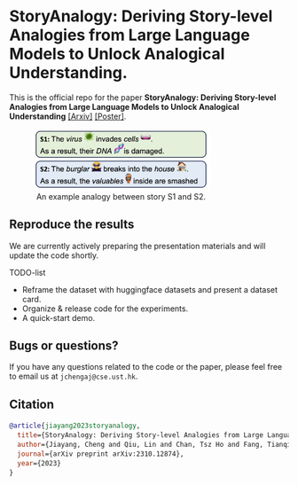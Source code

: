 # StoryAnalogy: Deriving Story-level Analogies from Large Language Models to Unlock Analogical Understanding.

This is the official repo for the paper **StoryAnalogy: Deriving Story-level Analogies from Large Language Models to Unlock Analogical Understanding** [[Arxiv]](https://arxiv.org/abs/2310.12874) [[Poster]](raw/Poster%20-%20StoryAnalogy%20Deriving%20Story-level%20Analogies%20from%20Large%20Language%20Models%20to%20Unlock%20Analogical%20Understanding.pdf). 

<!-- In this work, we built a story level analogy dataset (**StoryAnalogy**), which could be accessed at `src/data`. -->

<div style="width:80%; text-align:center; float: center;">
    <figure >
        <img src="raw/Analogy.png">
        <figcaption>
            An example analogy between story S1 and S2.
            </figcaption>
    </figure>
</div>


## Reproduce the results

We are currently actively preparing the presentation materials and will update the code shortly.

TODO-list

- Reframe the dataset with huggingface datasets and present a dataset card.
- Organize & release code for the experiments.
- A quick-start demo. 

## Bugs or questions?

If you have any questions related to the code or the paper, please feel free to email us at `jchengaj@cse.ust.hk`.



## Citation

```bibtex
@article{jiayang2023storyanalogy,
  title={StoryAnalogy: Deriving Story-level Analogies from Large Language Models to Unlock Analogical Understanding},
  author={Jiayang, Cheng and Qiu, Lin and Chan, Tsz Ho and Fang, Tianqing and Wang, Weiqi and Chan, Chunkit and Ru, Dongyu and Guo, Qipeng and Zhang, Hongming and Song, Yangqiu and others},
  journal={arXiv preprint arXiv:2310.12874},
  year={2023}
}
```
